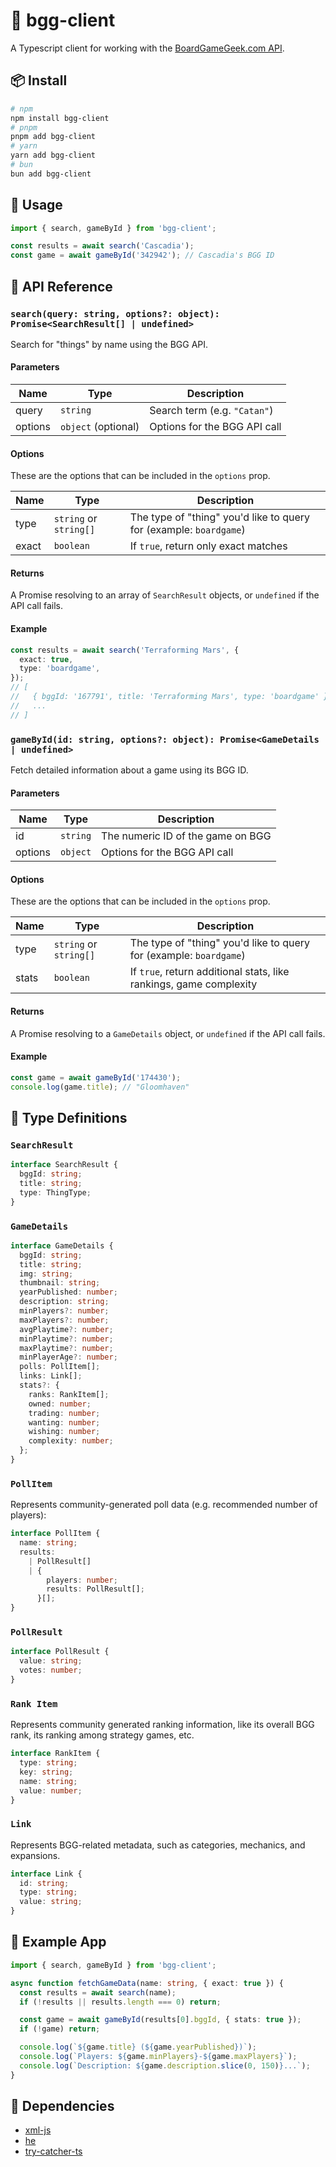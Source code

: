 # 🎲 bgg-client

A Typescript client for working with the [BoardGameGeek.com API](https://boardgamegeek.com/wiki/page/BGG_XML_API2).

## 📦 Install

```bash
# npm
npm install bgg-client
# pnpm
pnpm add bgg-client
# yarn
yarn add bgg-client
# bun
bun add bgg-client
```

## 🚀 Usage

```ts
import { search, gameById } from 'bgg-client';

const results = await search('Cascadia');
const game = await gameById('342942'); // Cascadia's BGG ID
```

## 🔧 API Reference

### `search(query: string, options?: object): Promise<SearchResult[] | undefined>`

Search for "things" by name using the BGG API.

#### Parameters

| Name    | Type                | Description                  |
| ------- | ------------------- | ---------------------------- |
| query   | `string`            | Search term (e.g. `"Catan"`) |
| options | `object` (optional) | Options for the BGG API call |

#### Options

These are the options that can be included in the `options` prop.

| Name  | Type                   | Description                                                        |
| ----- | ---------------------- | ------------------------------------------------------------------ |
| type  | `string` or `string[]` | The type of "thing" you'd like to query for (example: `boardgame`) |
| exact | `boolean`              | If `true`, return only exact matches                               |

#### Returns

A Promise resolving to an array of `SearchResult` objects, or `undefined` if the API call fails.

#### Example

```ts
const results = await search('Terraforming Mars', {
  exact: true,
  type: 'boardgame',
});
// [
//   { bggId: '167791', title: 'Terraforming Mars', type: 'boardgame' },
//   ...
// ]
```

### `gameById(id: string, options?: object): Promise<GameDetails | undefined>`

Fetch detailed information about a game using its BGG ID.

#### Parameters

| Name    | Type     | Description                       |
| ------- | -------- | --------------------------------- |
| id      | `string` | The numeric ID of the game on BGG |
| options | `object` | Options for the BGG API call      |

#### Options

These are the options that can be included in the `options` prop.

| Name  | Type                   | Description                                                        |
| ----- | ---------------------- | ------------------------------------------------------------------ |
| type  | `string` or `string[]` | The type of "thing" you'd like to query for (example: `boardgame`) |
| stats | `boolean`              | If `true`, return additional stats, like rankings, game complexity |

#### Returns

A Promise resolving to a `GameDetails` object, or `undefined` if the API call fails.

#### Example

```ts
const game = await gameById('174430');
console.log(game.title); // "Gloomhaven"
```

## 🧱 Type Definitions

### `SearchResult`

```ts
interface SearchResult {
  bggId: string;
  title: string;
  type: ThingType;
}
```

### `GameDetails`

```ts
interface GameDetails {
  bggId: string;
  title: string;
  img: string;
  thumbnail: string;
  yearPublished: number;
  description: string;
  minPlayers?: number;
  maxPlayers?: number;
  avgPlaytime?: number;
  minPlaytime?: number;
  maxPlaytime?: number;
  minPlayerAge?: number;
  polls: PollItem[];
  links: Link[];
  stats?: {
    ranks: RankItem[];
    owned: number;
    trading: number;
    wanting: number;
    wishing: number;
    complexity: number;
  };
}
```

### `PollItem`

Represents community-generated poll data (e.g. recommended number of players):

```ts
interface PollItem {
  name: string;
  results:
    | PollResult[]
    | {
        players: number;
        results: PollResult[];
      }[];
}
```

### `PollResult`

```ts
interface PollResult {
  value: string;
  votes: number;
}
```

### `Rank Item`

Represents community generated ranking information, like its overall BGG rank, its ranking among strategy games, etc.

```ts
interface RankItem {
  type: string;
  key: string;
  name: string;
  value: number;
}
```

### `Link`

Represents BGG-related metadata, such as categories, mechanics, and expansions.

```ts
interface Link {
  id: string;
  type: string;
  value: string;
}
```

## 📘 Example App

```ts
import { search, gameById } from 'bgg-client';

async function fetchGameData(name: string, { exact: true }) {
  const results = await search(name);
  if (!results || results.length === 0) return;

  const game = await gameById(results[0].bggId, { stats: true });
  if (!game) return;

  console.log(`${game.title} (${game.yearPublished})`);
  console.log(`Players: ${game.minPlayers}-${game.maxPlayers}`);
  console.log(`Description: ${game.description.slice(0, 150)}...`);
}
```

## 🔗 Dependencies

- [xml-js](https://github.com/nashwaan/xml-js)
- [he](https://github.com/mathiasbynens/he)
- [try-catcher-ts](https://github.com/ghall89/try-catcher-ts)
